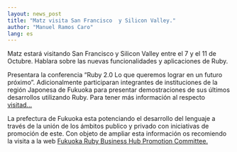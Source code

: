 ```yaml
---
layout: news_post
title: "Matz visita San Francisco  y Silicon Valley."
author: "Manuel Ramos Caro"
lang: es
---
```


Matz estará visitando San Francisco y Silicon Valley entre el 7 y el 11
de Octubre. Hablara sobre las nuevas funcionalidades y aplicaciones de
Ruby.

Presentara la conferencia “Ruby 2.0 Lo que queremos lograr en un futuro
próximo”. Adicionalmente participaran integrantes de instituciones de la
región Japonesa de Fukuoka para presentar demostraciones de sus últimos
desarrollos utilizando Ruby. Para tener más información al respecto
[visitad...][1]

La prefectura de Fukuoka esta potenciando el desarrollo del lenguaje a
través de la unión de los ámbitos publico y privado con iniciativas de
promoción de este. Con objeto de ampliar esta información os recomiendo
la visita a la web [Fukuoka Ruby Business Hub Promotion Committee.][2]



[1]: http://investfk.com
[2]: http://www.f-ruby.com/en/top
